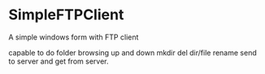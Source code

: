 # SimpleFTPClient

A simple windows form
with FTP client

capable to do folder browsing up and down
mkdir
del dir/file
rename
send to server and get from server.
